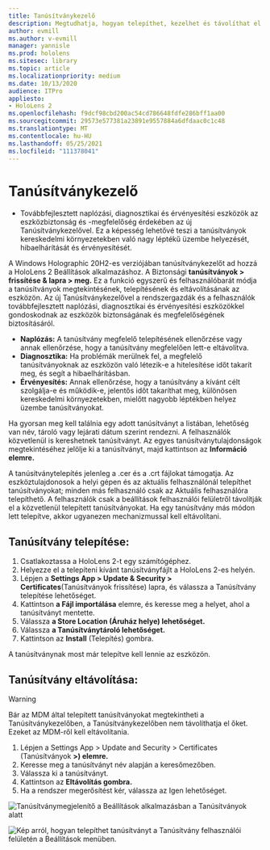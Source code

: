 ```yaml
---
title: Tanúsítványkezelő
description: Megtudhatja, hogyan telepíthet, kezelhet és távolíthat el tanúsítványokat manuálisan a HoloLens 2 vegyes valóságú eszközökön.
author: evmill
ms.author: v-evmill
manager: yannisle
ms.prod: hololens
ms.sitesec: library
ms.topic: article
ms.localizationpriority: medium
ms.date: 10/13/2020
audience: ITPro
appliesto:
- HoloLens 2
ms.openlocfilehash: f9dcf98cbd200ac54cd786648fdfe286bff1aa00
ms.sourcegitcommit: 29573e577381a23891e9557884a6dfdaac0c1c48
ms.translationtype: MT
ms.contentlocale: hu-HU
ms.lasthandoff: 05/25/2021
ms.locfileid: "111378041"
---
```

# <a name="certificate-manager"></a>Tanúsítványkezelő

- Továbbfejlesztett naplózási, diagnosztikai és érvényesítési eszközök az eszközbiztonság és -megfelelőség érdekében az új Tanúsítványkezelővel. Ez a képesség lehetővé teszi a tanúsítványok kereskedelmi környezetekben való nagy léptékű üzembe helyezését, hibaelhárítását és érvényesítését.

A Windows Holographic 20H2-es verziójában tanúsítványkezelőt ad hozzá a HoloLens 2 Beállítások alkalmazáshoz. A Biztonsági **tanúsítványok > frissítése & lapra > meg.** Ez a funkció egyszerű és felhasználóbarát módja a tanúsítványok megtekintésének, telepítésének és eltávolításának az eszközön. Az új Tanúsítványkezelővel a rendszergazdák és a felhasználók továbbfejlesztett naplózási, diagnosztikai és érvényesítési eszközökkel gondoskodnak az eszközök biztonságának és megfelelőségének biztosításáról. 

-   **Naplózás:** A tanúsítvány megfelelő telepítésének ellenőrzése vagy annak ellenőrzése, hogy a tanúsítvány megfelelően lett-e eltávolítva. 
-   **Diagnosztika:** Ha problémák merülnek fel, a megfelelő tanúsítványoknak az eszközön való létezik-e a hitelesítése időt takarít meg, és segít a hibaelhárításban. 
-   **Érvényesítés:** Annak ellenőrzése, hogy a tanúsítvány a kívánt célt szolgálja-e és működik-e, jelentős időt takaríthat meg, különösen kereskedelmi környezetekben, mielőtt nagyobb léptékben helyez üzembe tanúsítványokat.

Ha gyorsan meg kell találnia egy adott tanúsítványt a listában, lehetőség van név, tároló vagy lejárati dátum szerint rendezni. A felhasználók közvetlenül is kereshetnek tanúsítványt. Az egyes tanúsítványtulajdonságok megtekintéséhez jelölje ki a tanúsítványt, majd kattintson az **Információ elemre.** 

A tanúsítványtelepítés jelenleg a .cer és a .crt fájlokat támogatja. Az eszköztulajdonosok a helyi gépen és az aktuális felhasználónál telepíthet tanúsítványokat;  minden más felhasználó csak az Aktuális felhasználóra telepíthető. A felhasználók csak a beállítások felhasználói felületről távolítják el a közvetlenül telepített tanúsítványokat. Ha egy tanúsítvány más módon lett telepítve, akkor ugyanezen mechanizmussal kell eltávolítani.

## <a name="to-install-a-certificate"></a>Tanúsítvány telepítése: 

1.  Csatlakoztassa a HoloLens 2-t egy számítógéphez.
1.  Helyezze el a telepíteni kívánt tanúsítványfájlt a HoloLens 2-es helyén.
1.  Lépjen a **Settings App > Update & Security > Certificates**(Tanúsítványok frissítése) lapra, és válassza a Tanúsítvány telepítése lehetőséget.
1.  Kattintson **a Fájl importálása** elemre, és keresse meg a helyet, ahol a tanúsítványt mentette.
1.  Válassza **a Store Location (Áruház helye) lehetőséget.**
1.  Válassza **a Tanúsítványtároló lehetőséget.**
1.  Kattintson az **Install** (Telepítés) gombra.

A tanúsítványnak most már telepítve kell lennie az eszközön.

## <a name="to-remove-a-certificate"></a>Tanúsítvány eltávolítása: 
>[!WARNING]
> Bár az MDM által telepített tanúsítványokat megtekintheti a Tanúsítványkezelőben, a Tanúsítványkezelőben nem távolíthatja el őket. Ezeket az MDM-ről kell eltávolítania.
1. Lépjen a Settings App > Update and Security > Certificates (Tanúsítványok **>) elemre.**
1. Keresse meg a tanúsítványt név alapján a keresőmezőben.
1. Válassza ki a tanúsítványt.
1. Kattintson az **Eltávolítás gombra.**
1. Ha  a rendszer megerősítést kér, válassza az Igen lehetőséget.



![Tanúsítványmegjelenítő a Beállítások alkalmazásban a Tanúsítványok alatt](images/certificate-viewer-device.jpg)

![Kép arról, hogyan telepíthet tanúsítványt a Tanúsítvány felhasználói felületén a Beállítások menüben.](images/certificate-device-install.jpg)
